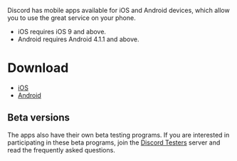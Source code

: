 <!-- TITLE: Mobile -->
<!-- SUBTITLE: Discord mobile apps -->

Discord has mobile apps available for iOS and Android devices, which allow you to use the great service on your phone.

* iOS requires iOS 9 and above.
* Android requires Android 4.1.1 and above.

# Download
- [iOS](https://itunes.apple.com/us/app/discord-chat-for-games/id985746746)
- [Android](https://play.google.com/store/apps/details?id=com.discord)

## Beta versions
The apps also have their own beta testing programs. If you are interested in participating in these beta programs, join the [Discord Testers](https://discord.gg/discord-testers) server and read the frequently asked questions.